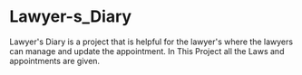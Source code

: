 # Lawyer-s_Diary
Lawyer's Diary is a project that is helpful for the lawyer's where the lawyers can manage and update the appointment. In This Project all the Laws and appointments are given.   
